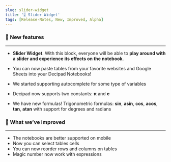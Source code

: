 ```yaml
---
slug: slider-widget
title: '🎚 Slider Widget'
tags: [Release-Notes, New, Improved, Alpha]
---
```


### 🌱 New features

---

- **Slider Widget**. With this block, everyone will be able to **play around with a slider and experience its effects on the notebook**.

- You can now paste tables from your favorite websites and Google Sheets into your Decipad Notebooks!
- We started supporting autocomplete for some type of variables
- Decipad now supports two constants: **π** and **e**
- We have new formulas! Trigonometric formulas: **sin**, **asin**, **cos**, **acos**, **tan**, **atan** with support for degrees and radians

### 💪 What we’ve improved

---

- The notebooks are better supported on mobile
- Now you can select tables cells
- You can now reorder rows and columns on tables
- Magic number now work with expressions
